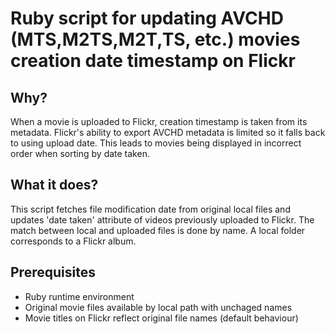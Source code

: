 # Ruby script for updating AVCHD (MTS,M2TS,M2T,TS, etc.) movies creation date timestamp on Flickr

## Why?
When a movie is uploaded to Flickr, creation timestamp is taken from its metadata. Flickr's ability to export AVCHD metadata is limited so it falls back to using upload date. This leads to movies being displayed in incorrect order when sorting by date taken.
## What it does?
This script fetches file modification date from original local files and updates 'date taken' attribute of videos previously uploaded to Flickr. The match between local and uploaded files is done by name. A local folder corresponds to a Flickr album.
## Prerequisites
- Ruby runtime environment
- Original movie files available by local path with unchaged names
- Movie titles on Flickr reflect original file names (default behaviour)
